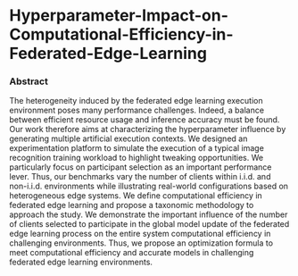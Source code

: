 # Hyperparameter-Impact-on-Computational-Efficiency-in-Federated-Edge-Learning

### Abstract
The heterogeneity induced by the federated edge learning execution environment poses many performance challenges. Indeed, a balance between efficient resource usage and inference accuracy must be found. Our work therefore aims at characterizing the hyperparameter influence by generating multiple artificial execution contexts. We designed an experimentation platform to simulate the execution of a typical image recognition training workload to highlight tweaking opportunities. We particularly focus on participant selection as an important performance lever. Thus, our benchmarks vary the number of clients within i.i.d. and non-i.i.d. environments while illustrating real-world configurations based on heterogeneous edge systems. We define computational efficiency in federated edge learning and propose a taxonomic methodology to approach the study. We demonstrate the important influence of the number of clients selected to participate in the global model update of the federated edge learning process on the entire system computational efficiency in challenging environments. Thus, we propose an optimization formula to meet computational efficiency and accurate models in challenging federated edge learning environments.
